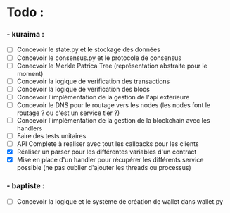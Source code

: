 # Todo :
### - kuraima :
- [ ] Concevoir le state.py et le stockage des données
- [ ] Concevoir le consensus.py et le protocole de consensus
- [ ] Conecvoir le Merkle Patrica Tree (représentation abstraite pour le moment)
- [ ] Concevoir la logique de verification des transactions
- [ ] Concevoir la logique de verification des blocs
- [ ] Concevoir l'implémentation de la gestion de l'api exterieure
- [ ] Concevoir le DNS pour le routage vers les nodes (les nodes font le routage ? ou c'est un service tier ?)
- [ ] Concevoir l'implémentation de la gestion de la blockchain avec les handlers
- [ ] Faire des tests unitaires
- [ ] API Complete à realiser avec tout les callbacks pour les clients
- [x] Réaliser un parser pour les différentes variables d'un contract
- [x] Mise en place d'un handler pour récupérer les différents service possible (ne pas oublier d'ajouter les threads ou processus)

### - baptiste :
- [ ] Concevoir la logique et le système de création de wallet dans wallet.py
